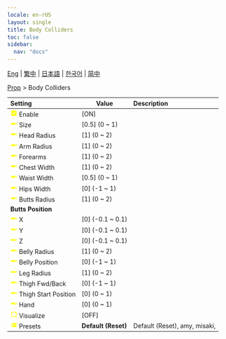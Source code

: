 ```yaml
---
locale: en-rUS
layout: single
title: Body Colliders
toc: false
sidebar:
  nav: "docs"
---
```

[Eng](/dancexr/menu/2025.4/prop/body_colliders) | [繁中](/tw/dancexr/menu/2025.4/prop/body_colliders) | [日本語](/jp/dancexr/menu/2025.4/prop/body_colliders) | [한국어](/kr/dancexr/menu/2025.4/prop/body_colliders) | [简中](/zh/dancexr/menu/2025.4/prop/body_colliders)

[Prop](../menu#Prop) > Body Colliders



| Setting | Value | Description |
| :--- | --- | :--- |
|<nobr><img src="/images/icon/ic_check_on.png" alt="check on icon"/> Enable</nobr>| [ON] | 
|<nobr><img src="/images/icon/ic_slider.png" alt="slider icon"/> Size</nobr>| [0.5] (0 ~ 1) | 
|<nobr><img src="/images/icon/ic_slider.png" alt="slider icon"/> Head Radius</nobr>| [1] (0 ~ 2) | 
|<nobr><img src="/images/icon/ic_slider.png" alt="slider icon"/> Arm Radius</nobr>| [1] (0 ~ 2) | 
|<nobr><img src="/images/icon/ic_slider.png" alt="slider icon"/> Forearms</nobr>| [1] (0 ~ 2) | 
|<nobr><img src="/images/icon/ic_slider.png" alt="slider icon"/> Chest Width</nobr>| [1] (0 ~ 2) | 
|<nobr><img src="/images/icon/ic_slider.png" alt="slider icon"/> Waist Width</nobr>| [0.5] (0 ~ 1) | 
|<nobr><img src="/images/icon/ic_slider.png" alt="slider icon"/> Hips Width</nobr>| [0] (-1 ~ 1) | 
|<nobr><img src="/images/icon/ic_slider.png" alt="slider icon"/> Butts Radius</nobr>| [1] (0 ~ 2) | 
|<nobr> <b>Butts Position</b></nobr>|| 
|<nobr><img src="/images/icon/ic_slider.png" alt="slider icon"/> X</nobr>| [0] (-0.1 ~ 0.1) | 
|<nobr><img src="/images/icon/ic_slider.png" alt="slider icon"/> Y</nobr>| [0] (-0.1 ~ 0.1) | 
|<nobr><img src="/images/icon/ic_slider.png" alt="slider icon"/> Z</nobr>| [0] (-0.1 ~ 0.1) | 
|<nobr><img src="/images/icon/ic_slider.png" alt="slider icon"/> Belly Radius</nobr>| [1] (0 ~ 2) | 
|<nobr><img src="/images/icon/ic_slider.png" alt="slider icon"/> Belly Position</nobr>| [0] (-1 ~ 1) | 
|<nobr><img src="/images/icon/ic_slider.png" alt="slider icon"/> Leg Radius</nobr>| [1] (0 ~ 2) | 
|<nobr><img src="/images/icon/ic_slider.png" alt="slider icon"/> Thigh Fwd/Back</nobr>| [0] (-1 ~ 1) | 
|<nobr><img src="/images/icon/ic_slider.png" alt="slider icon"/> Thigh Start Position</nobr>| [0] (0 ~ 1) | 
|<nobr><img src="/images/icon/ic_slider.png" alt="slider icon"/> Hand</nobr>| [0] (0 ~ 1) | 
|<nobr><img src="/images/icon/ic_check_off.png" alt="check off icon"/> Visualize</nobr>| [OFF] | 
|<nobr><img src="/images/icon/ic_list.png" alt="list icon"/> Presets</nobr>| **Default (Reset)** | Default (Reset), amy, misaki,  |
